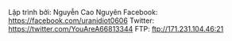Lập trình bởi: Nguyễn Cao Nguyên
Facebook: https://facebook.com/uranidiot0606
Twitter: https://twitter.com/YouAreA66813344
FTP: ftp://171.231.104.46:21
